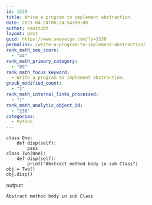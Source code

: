 ```yaml
---
id: 1539
title: Write a program to implement abstraction.
date: 2021-04-24T06:24:54+00:00
author: kaustubh
layout: post
guid: https://www.swayalgo.com/?p=1539
permalink: /write-a-program-to-implement-abstraction/
rank_math_seo_score:
  - "44"
rank_math_primary_category:
  - "85"
rank_math_focus_keyword:
  - Write a program to implement abstraction.
gnpub_modified_count:
  - "1"
rank_math_internal_links_processed:
  - "1"
rank_math_analytic_object_id:
  - "238"
categories:
  - Python
---
```

<pre class="wp-block-code"><code>class One:
    def disp(self):
        pass
class Two(One):
    def disp(self):
        print("Abstract method body in sub Class")
obj = Two()
obj.disp()</code></pre>

output:

<pre class="wp-block-code"><code>Abstract method body in sub Class
</code></pre>